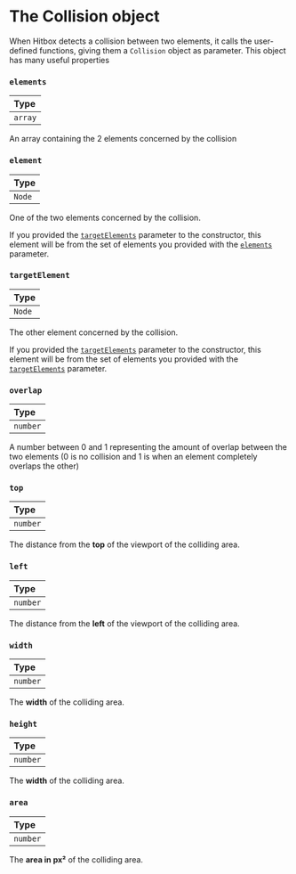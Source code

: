 # The Collision object

When Hitbox detects a collision between two elements, it calls the user-defined functions, giving them a `Collision` object as parameter. This object has many useful properties

### `elements`

| Type |
| :--- |
| `array` |

An array containing the 2 elements concerned by the collision

### `element`

| Type |
| :--- |
| `Node` |

One of the two elements concerned by the collision.

If you provided the [`targetElements`](hitbox-object.md#targetelements) parameter to the constructor, this element will be from the set of elements you provided with the [`elements`](hitbox-object.md#elements) parameter.

### `targetElement`

| Type |
| :--- |
| `Node` |

The other element concerned by the collision.

If you provided the [`targetElements`](hitbox-object.md#targetelements) parameter to the constructor, this element will be from the set of elements you provided with the [`targetElements`](hitbox-object.md#targetelements) parameter.

### `overlap`

| Type |
| :--- |
| `number` |

A number between 0 and 1 representing the amount of overlap between the two elements \(0 is no collision and 1 is when an element  completely overlaps the other\)

### `top`

| Type |
| :--- |
| `number` |

The distance from the **top** of the viewport of the colliding area.

### `left`

| Type |
| :--- |
| `number` |

The distance from the **left** of the viewport of the colliding area.

### `width`

| Type |
| :--- |
| `number` |

The **width** of the colliding area.

### `height`

| Type |
| :--- |
| `number` |

The **width** of the colliding area.

### `area`

| Type |
| :--- |
| `number` |

The **area in px²** of the colliding area.

